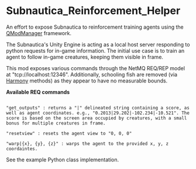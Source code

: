 # Subnautica_Reinforcement_Helper
An effort to expose Subnautica to reinforcement training agents using the [QModManager](https://github.com/SubnauticaModding/QModManager) framework.

The Subnautica's Unity Engine is acting as a local host server responding to python requests for in-game information.
The initial use case is to train an agent to follow in-game creatures, keeping them visible in frame.

This mod exposes various commands through the NetMQ REQ/REP model at "tcp://localhost:12346".
Additionally, schooling fish are removed (via [Harmony](https://github.com/pardeike/Harmony) methods) as they appear to have no measurable bounds.

**Available REQ commands**
<pre><code>
"get_outputs" : returns a "|" delineated string containing a score, as well as agent coordinates. e.g., "0.2013|29.202|-102.234|-10.521". The score is based on the screen area occupied by creatures, with a small bonus for multiple creatures in frame.

"resetview" : resets the agent view to "0, 0, 0"

"warp|{x}, {y}, {z}" : warps the agent to the provided x, y, z coordaintes.
</code></pre>

See the example Python class implementation.

